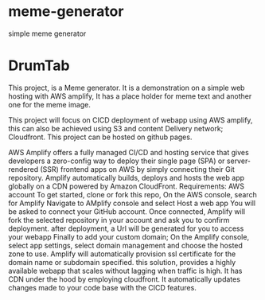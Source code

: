 # meme-generator
 simple meme generator
 # DrumTab
This project,  is a Meme generator. It is a demonstration on a simple web hosting with AWS amplify,  It has a place holder for meme text and another one for the meme image.

This project will focus on CICD deployment of webapp using AWS amplify, this can also be achieved using  S3 and content Delivery network; Cloudfront. 
This project can be hosted on github pages. 

AWS Amplify offers a fully managed CI/CD and hosting service that gives developers a zero-config way to deploy their single page (SPA) or server-rendered (SSR) frontend apps on AWS by simply connecting their Git repository. Amplify automatically builds, deploys and hosts the web app globally on a CDN powered by Amazon CloudFront.
Requirements: AWS account
To get started, clone or fork this repo,
On the AWS console, search for Amplify
Navigate to AMplify console and select Host a web app
You will be asked to connect your GitHub account. Once connected, Amplify will fork the selected repository in your account and ask you to confirm deployment.
after deployment, a Url will be generated for you to access your webapp
Finally to add your custom domain;
On the Amplify console, select app settings, 
select domain management and choose the hosted zone to use. 
Amplify will automatically provision ssl certificate for the domain name or subdomain specified. 
this solution, provides a highly available webapp that scales without lagging when traffic is high.
It has CDN under the hood by employing cloudfront.
It automatically updates changes made to your code base with the CICD features.


